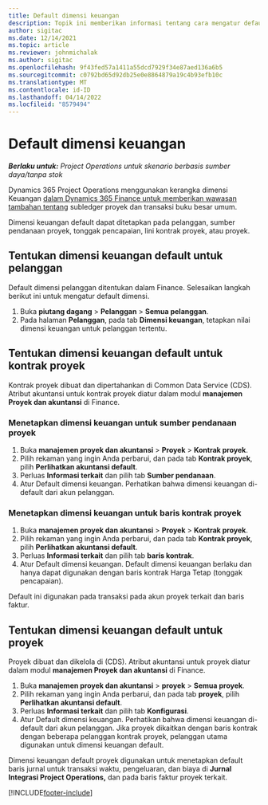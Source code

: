 ```yaml
---
title: Default dimensi keuangan
description: Topik ini memberikan informasi tentang cara mengatur default dimensi keuangan.
author: sigitac
ms.date: 12/14/2021
ms.topic: article
ms.reviewer: johnmichalak
ms.author: sigitac
ms.openlocfilehash: 9f43fed57a1411a55dcd7929f34e87aed136a6b5
ms.sourcegitcommit: c0792bd65d92db25e0e8864879a19c4b93efb10c
ms.translationtype: MT
ms.contentlocale: id-ID
ms.lasthandoff: 04/14/2022
ms.locfileid: "8579494"
---
```

# <a name="financial-dimension-defaults"></a>Default dimensi keuangan

_**Berlaku untuk:** Project Operations untuk skenario berbasis sumber daya/tanpa stok_



Dynamics 365 Project Operations menggunakan kerangka dimensi Keuangan [dalam Dynamics 365 Finance untuk memberikan wawasan tambahan tentang](/dynamics365/finance/general-ledger/financial-dimensions) subledger proyek dan transaksi buku besar umum.

Dimensi keuangan default dapat ditetapkan pada pelanggan, sumber pendanaan proyek, tonggak pencapaian, lini kontrak proyek, atau proyek.

## <a name="define-default-financial-dimensions-for-a-customer"></a>Tentukan dimensi keuangan default untuk pelanggan

Default dimensi pelanggan ditentukan dalam Finance. Selesaikan langkah berikut ini untuk mengatur default dimensi.

1. Buka **piutang dagang** > **Pelanggan** > **Semua pelanggan**.
2. Pada halaman **Pelanggan**, pada tab **Dimensi keuangan**, tetapkan nilai dimensi keuangan untuk pelanggan tertentu.

## <a name="define-default-financial-dimensions-for-project-contracts"></a>Tentukan dimensi keuangan default untuk kontrak proyek

Kontrak proyek dibuat dan dipertahankan di Common Data Service (CDS). Atribut akuntansi untuk kontrak proyek diatur dalam modul **manajemen Proyek dan akuntansi** di Finance.

### <a name="set-financial-dimensions-for-a-project-funding-source"></a>Menetapkan dimensi keuangan untuk sumber pendanaan proyek

1. Buka **manajemen proyek dan akuntansi** > **Proyek** > **Kontrak proyek**.
2. Pilih rekaman yang ingin Anda perbarui, dan pada tab **Kontrak proyek**, pilih **Perlihatkan akuntansi default**.
3. Perluas **Informasi terkait** dan pilih tab **Sumber pendanaan**.
4. Atur Default dimensi keuangan. Perhatikan bahwa dimensi keuangan di-default dari akun pelanggan.

### <a name="set-financial-dimensions-for-a-project-contract-line"></a>Menetapkan dimensi keuangan untuk baris kontrak proyek

1. Buka **manajemen proyek dan akuntansi** > **Proyek** > **Kontrak proyek**.
2. Pilih rekaman yang ingin Anda perbarui, dan pada tab **Kontrak proyek**, pilih **Perlihatkan akuntansi default**.
3. Perluas **Informasi terkait** dan pilih tab **baris kontrak**.
4. Atur Default dimensi keuangan. Default dimensi keuangan berlaku dan hanya dapat digunakan dengan baris kontrak Harga Tetap (tonggak pencapaian).

Default ini digunakan pada transaksi pada akun proyek terkait dan baris faktur.

## <a name="define-default-financial-dimensions-for-projects"></a>Tentukan dimensi keuangan default untuk proyek

Proyek dibuat dan dikelola di (CDS). Atribut akuntansi untuk proyek diatur dalam modul **manajemen Proyek dan akuntansi** di Finance.

1. Buka **manajemen proyek dan akuntansi** > **proyek** > **Semua proyek**.
2. Pilih rekaman yang ingin Anda perbarui, dan pada tab **proyek**, pilih **Perlihatkan akuntansi default**.
3. Perluas **Informasi terkait** dan pilih tab **Konfigurasi**.
4. Atur Default dimensi keuangan. Perhatikan bahwa dimensi keuangan di-default dari akun pelanggan. Jika proyek dikaitkan dengan baris kontrak dengan beberapa pelanggan kontrak proyek, pelanggan utama digunakan untuk dimensi keuangan default.

Dimensi keuangan default proyek digunakan untuk menetapkan default baris jurnal untuk transaksi waktu, pengeluaran, dan biaya di **Jurnal Integrasi Project Operations,** dan pada baris faktur proyek terkait.

[!INCLUDE[footer-include](../includes/footer-banner.md)]
